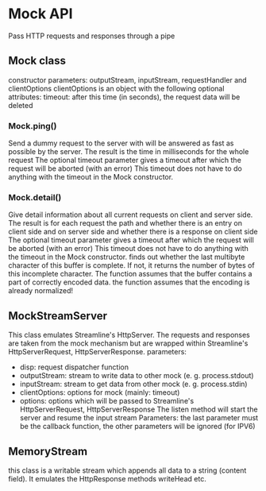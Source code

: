 # Mock API  
Pass HTTP requests and responses through a pipe
## Mock class
constructor parameters: outputStream, inputStream, requestHandler and clientOptions
clientOptions is an object with the following optional attributes: 
timeout: after this time (in seconds), the request data will be deleted
### Mock.ping()
Send a dummy request to the server with will be answered as fast as possible by the server.
The result is the time in milliseconds for the whole request
The optional timeout parameter gives a timeout after which the request will be aborted (with an error)
This timeout does not have to do anything with the timeout in the Mock constructor.
### Mock.detail()
Give detail information about all current requests on client and server side.
The result is for each request the path and whether there is an entry on client side and on server side and whether there is a response on client side
The optional timeout parameter gives a timeout after which the request will be aborted (with an error)
This timeout does not have to do anything with the timeout in the Mock constructor.
finds out whether the last multibyte character of this buffer is complete. If not, it returns the number of bytes of this 
incomplete character. The function assumes that the buffer contains a part of correctly encoded data.
the function assumes that the encoding is already normalized!
## MockStreamServer
This class emulates Streamline's HttpServer. The requests and responses are taken from the mock mechanism but are wrapped within
Streamline's HttpServerRequest, HttpServerResponse.
parameters: 
- disp: request dispatcher function
- outputStream: stream to write data to other mock (e. g. process.stdout)
- inputStream: stream to get data from other mock (e. g. process.stdin)
- clientOptions: options for mock (mainly: timeout)
- options: options which will be passed to Streamline's HttpServerRequest, HttpServerResponse
The listen method will start the server and resume the input stream
Parameters: the last parameter must be the callback function, the other parameters will be ignored (for IPV6)
## MemoryStream
this class is a writable stream which appends all data to a string (content field). It emulates the HttpResponse methods writeHead etc.
